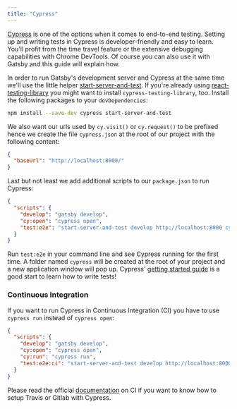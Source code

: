 ```yaml
---
title: "Cypress"
---
```


[Cypress](https://www.cypress.io/) is one of the options when it comes to end-to-end testing. Setting up and writing tests in Cypress is developer-friendly and easy to learn. You'll profit from the time travel feature or the extensive debugging capabilities with Chrome DevTools. Of course you can also use it with Gatsby and this guide will explain how.

In order to run Gatsby's development server and Cypress at the same time we'll use the little helper [start-server-and-test](https://github.com/bahmutov/start-server-and-test). If you're already using [react-testing-library](docs/react-testing-library) you might want to install `cypress-testing-library`, too. Install the following packages to your `devDependencies`:

```sh
npm install --save-dev cypress start-server-and-test
```

We also want our urls used by `cy.visit()` or `cy.request()` to be prefixed hence we create the file `cypress.json` at the root of our project with the following content:

```json
{
  "baseUrl": "http://localhost:8000/"
}
```

Last but not least we add additional scripts to our `package.json` to run Cypress:

```json
{
  "scripts": {
    "develop": "gatsby develop",
    "cy:open": "cypress open",
    "test:e2e": "start-server-and-test develop http://localhost:8000 cy:open"
  }
}
```

Run `test:e2e` in your command line and see Cypress running for the first time. A folder named `cypress` will be created at the root of your project and a new application window will pop up. Cypress' [getting started guide](https://docs.cypress.io/guides/getting-started/writing-your-first-test.html#) is a good start to learn how to write tests!

### Continuous Integration

If you want to run Cypress in Continuous Integration (CI) you have to use `cypress run` instead of `cypress open`:

```json
{
  "scripts": {
    "develop": "gatsby develop",
    "cy:open": "cypress open",
    "cy:run": "cypress run",
    "test:e2e:ci": "start-server-and-test develop http://localhost:8000 cy:run"
  }
}
```

Please read the official [documentation](https://docs.cypress.io/guides/guides/continuous-integration.html) on CI if you want to know how to setup Travis or Gitlab with Cypress.
